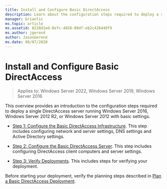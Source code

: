 ```yaml
---
title: Install and Configure Basic DirectAccess
description: Learn about the configuration steps required to deploy a single DirectAccess server running  Windows Server 2016, Windows Server 2012 R2, or Windows Server 2012 with basic settings.
manager: brianlic
ms.topic: article
ms.assetid: 8228d1ed-0efc-4858-89df-eb2c426440f9
ms.author: jgerend
author: JasonGerend
ms.date: 08/07/2020
---
```

# Install and Configure Basic DirectAccess

>Applies to: Windows Server 2022, Windows Server 2019, Windows Server 2016

This overview provides an introduction to the configuration steps required to deploy a single DirectAccess server running  Windows Server 2016, Windows Server 2012 R2, or Windows Server 2012 with basic settings.

-   [Step 1: Configure the Basic DirectAccess Infrastructure](da-basic-configure-s1-infrastructure.md). This step includes configuring network and server settings, DNS settings and Active Directory settings.

-   [Step 2: Configure the Basic DirectAccess Server](da-basic-configure-s2-server.md). This step includes configuring DirectAccess client computers and server settings.

-   [Step 3: Verify Deployments](da-basic-configure-s3-verify.md). This includes steps for verifying your deployment.

Before starting your deployment, verify the planning steps described in [Plan a Basic DirectAccess Deployment](Plan-a-Basic-DirectAccess-Deployment.md).



